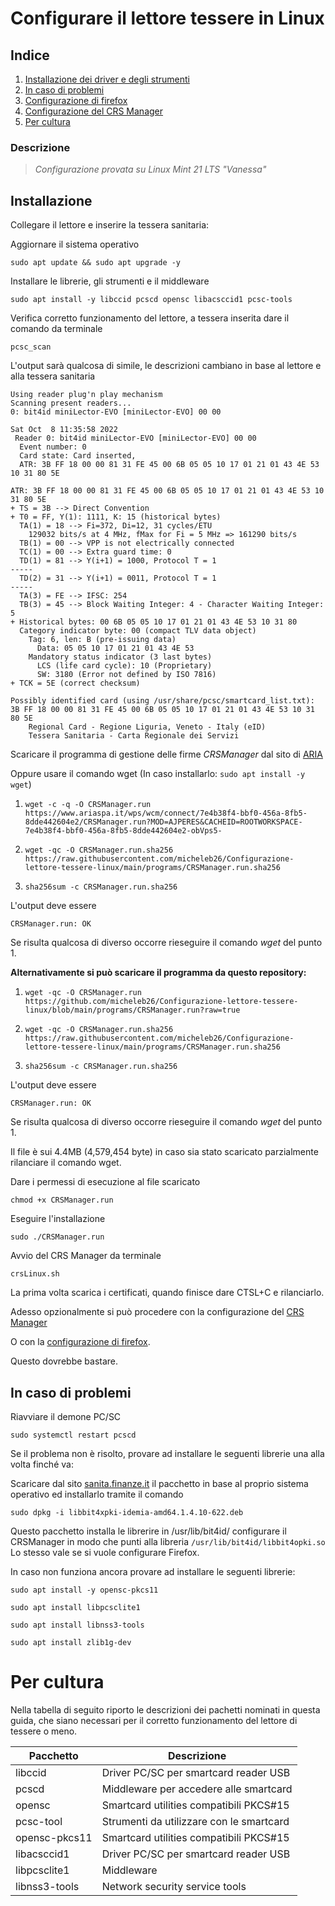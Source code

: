 # Configurare il lettore tessere in Linux

## Indice
1. [Installazione dei driver e degli strumenti](#installazione)
2. [In caso di problemi](#problemi)
3. [Configurazione di firefox](./configurazione_firefox.md)
4. [Configurazione del CRS Manager](./configurazione_crsmanager.md)
5. [Per cultura](#cultura)

### Descrizione

> _Configurazione provata su Linux Mint 21 LTS "Vanessa"_

## Installazione<a id="installazione"></a>

Collegare il lettore e inserire la tessera sanitaria:

Aggiornare il sistema operativo

`sudo apt update && sudo apt upgrade -y`

Installare le librerie, gli strumenti e il middleware

`sudo apt install -y libccid pcscd opensc libacsccid1 pcsc-tools`

Verifica corretto funzionamento del lettore, a tessera inserita dare il comando da terminale

`pcsc_scan`

L'output sarà qualcosa di simile, le descrizioni cambiano in base al lettore e alla tessera sanitaria

```
Using reader plug'n play mechanism
Scanning present readers...
0: bit4id miniLector-EVO [miniLector-EVO] 00 00
 
Sat Oct  8 11:35:58 2022
 Reader 0: bit4id miniLector-EVO [miniLector-EVO] 00 00
  Event number: 0
  Card state: Card inserted, 
  ATR: 3B FF 18 00 00 81 31 FE 45 00 6B 05 05 10 17 01 21 01 43 4E 53 10 31 80 5E

ATR: 3B FF 18 00 00 81 31 FE 45 00 6B 05 05 10 17 01 21 01 43 4E 53 10 31 80 5E
+ TS = 3B --> Direct Convention
+ T0 = FF, Y(1): 1111, K: 15 (historical bytes)
  TA(1) = 18 --> Fi=372, Di=12, 31 cycles/ETU
    129032 bits/s at 4 MHz, fMax for Fi = 5 MHz => 161290 bits/s
  TB(1) = 00 --> VPP is not electrically connected
  TC(1) = 00 --> Extra guard time: 0
  TD(1) = 81 --> Y(i+1) = 1000, Protocol T = 1 
-----
  TD(2) = 31 --> Y(i+1) = 0011, Protocol T = 1 
-----
  TA(3) = FE --> IFSC: 254
  TB(3) = 45 --> Block Waiting Integer: 4 - Character Waiting Integer: 5
+ Historical bytes: 00 6B 05 05 10 17 01 21 01 43 4E 53 10 31 80
  Category indicator byte: 00 (compact TLV data object)
    Tag: 6, len: B (pre-issuing data)
      Data: 05 05 10 17 01 21 01 43 4E 53
    Mandatory status indicator (3 last bytes)
      LCS (life card cycle): 10 (Proprietary)
      SW: 3180 (Error not defined by ISO 7816)
+ TCK = 5E (correct checksum)

Possibly identified card (using /usr/share/pcsc/smartcard_list.txt):
3B FF 18 00 00 81 31 FE 45 00 6B 05 05 10 17 01 21 01 43 4E 53 10 31 80 5E
	Regional Card - Regione Liguria, Veneto - Italy (eID)
	Tessera Sanitaria - Carta Regionale dei Servizi
```

Scaricare il programma di gestione delle firme _CRSManager_ dal sito di [ARIA](https://www.ariaspa.it/wps/portal/Aria/Home/DettaglioRedazionale/cosa--facciamo/innovazione-digitale/certificazione-digitale/software-cns)

Oppure usare il comando wget (In caso installarlo: `sudo apt install -y wget`)

1. `wget -c -q -O CRSManager.run https://www.ariaspa.it/wps/wcm/connect/7e4b38f4-bbf0-456a-8fb5-8dde442604e2/CRSManager.run?MOD=AJPERES&CACHEID=ROOTWORKSPACE-7e4b38f4-bbf0-456a-8fb5-8dde442604e2-obVps5-`

2. `wget -qc -O CRSManager.run.sha256 https://raw.githubusercontent.com/micheleb26/Configurazione-lettore-tessere-linux/main/programs/CRSManager.run.sha256`

3. `sha256sum -c CRSManager.run.sha256`

L'output deve essere 

```
CRSManager.run: OK
```

Se risulta qualcosa di diverso occorre rieseguire il comando _wget_ del punto 1.

**Alternativamente si può scaricare il programma da questo repository:**

1. `wget -qc -O CRSManager.run https://github.com/micheleb26/Configurazione-lettore-tessere-linux/blob/main/programs/CRSManager.run?raw=true`

2. `wget -qc -O CRSManager.run.sha256 https://raw.githubusercontent.com/micheleb26/Configurazione-lettore-tessere-linux/main/programs/CRSManager.run.sha256`

3. `sha256sum -c CRSManager.run.sha256`

L'output deve essere 

```
CRSManager.run: OK
```

Se risulta qualcosa di diverso occorre rieseguire il comando _wget_ del punto 1.

Il file è sui 4.4MB (4,579,454 byte) in caso sia stato scaricato parzialmente rilanciare il comando wget.

Dare i permessi di esecuzione al file scaricato

`chmod +x CRSManager.run`

Eseguire l'installazione

`sudo ./CRSManager.run`

Avvio del CRS Manager da terminale

`crsLinux.sh`

La prima volta scarica i certificati, quando finisce dare CTSL+C e rilanciarlo.

Adesso opzionalmente si può procedere con la configurazione del [CRS Manager](./configurazione_crsmanager.md)

O con la [configurazione di firefox](./configurazione_firefox.md).

Questo dovrebbe bastare.

## In caso di problemi<a id="problemi"></a>

Riavviare il demone PC/SC

`sudo systemctl restart pcscd`

Se il problema non è risolto, provare ad installare le seguenti librerie una alla volta finché va:

Scaricare dal sito [sanita.finanze.it](https://sistemats1.sanita.finanze.it/portale/elenco-driver-cittadini-modalita-accesso) il pacchetto in base al proprio sistema operativo ed installarlo tramite il comando

`sudo dpkg -i libbit4xpki-idemia-amd64.1.4.10-622.deb`

Questo pacchetto installa le librerire in /usr/lib/bit4id/ configurare il CRSManager in modo che punti alla libreria `/usr/lib/bit4id/libbit4opki.so`
Lo stesso vale se si vuole configurare Firefox.

In caso non funziona ancora provare ad installare le seguenti librerie:

`sudo apt install -y opensc-pkcs11`

`sudo apt install libpcsclite1`

`sudo apt install libnss3-tools`

`sudo apt install zlib1g-dev`

# Per cultura<a id="cultura"></a>

Nella tabella di seguito riporto le descrizioni dei pachetti nominati in questa guida, che siano necessari per il corretto funzionamento del lettore di tessere o meno.

| Pacchetto     | Descrizione                              |
|---------------|------------------------------------------|
| libccid       | Driver PC/SC per smartcard reader USB    |
| pcscd         | Middleware per accedere alle smartcard   |
| opensc        | Smartcard utilities compatibili PKCS#15  |
| pcsc-tool     | Strumenti da utilizzare con le smartcard |
| opensc-pkcs11 | Smartcard utilities compatibili PKCS#15  |
| libacsccid1   | Driver PC/SC per smartcard reader USB    |
| libpcsclite1  | Middleware                               |
| libnss3-tools | Network security service tools           |

